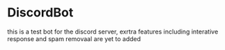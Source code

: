 # DiscordBot
this is a test bot for the discord server, exrtra features including interative response and spam removaal are yet to added
